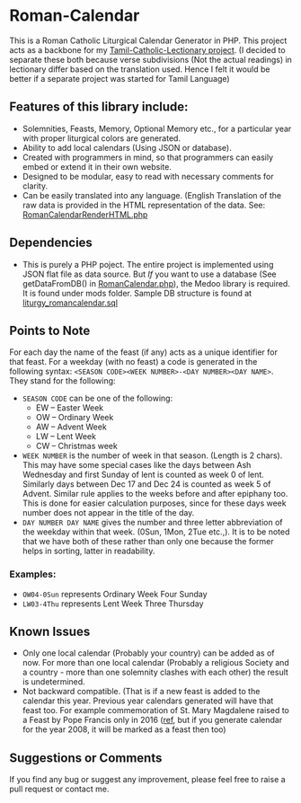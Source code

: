 # Roman-Calendar
This is a Roman Catholic Liturgical Calendar Generator in PHP. This project acts as a backbone for my [Tamil-Catholic-Lectionary project](https://github.com/jayarathina/Tamil-Catholic-Lectionary). (I decided to separate these both because verse subdivisions (Not the actual readings) in lectionary differ based on the translation used. Hence I felt it would be better if a separate project was started for Tamil Language)

## Features of this library include:
- Solemnities, Feasts, Memory, Optional Memory etc., for a particular year with proper liturgical colors are generated.
- Ability to add local calendars (Using JSON or database).
- Created with programmers in mind, so that programmers can easily embed or extend it in their own website.
- Designed to be modular, easy to read with necessary comments for clarity. 
- Can be easily translated into any language. (English Translation of the raw data is provided in the HTML representation of the data. See: [RomanCalendarRenderHTML.php](lib/RomanCalendarRenderHTML.php)

## Dependencies
* This is purely a PHP poject. The entire project is implemented using JSON flat file as data source. But _If_ you want to use a database (See getDataFromDB() in [RomanCalendar.php](lib/RomanCalendar.php)), the Medoo library is required. It is found under mods folder. Sample DB structure is found at [liturgy_romancalendar.sql](mysql/liturgy_romancalendar.sql)

## Points to Note
For each day the name of the feast (if any) acts as a unique identifier for that feast. For a weekday (with no feast) a code is generated in the following syntax: `<SEASON CODE><WEEK NUMBER>-<DAY NUMBER><DAY NAME>`. They stand for the following:
* `SEASON CODE` can be one of the following:
  * EW – Easter Week
  * OW – Ordinary Week
  * AW – Advent Week
  * LW – Lent Week
  * CW – Christmas week
* `WEEK NUMBER` is the number of week in that season. (Length is 2 chars). This may have some special cases like the days between Ash Wednesday and first Sunday of lent is counted as week 0 of lent. Similarly days between Dec 17 and Dec 24 is counted as week 5 of Advent. Similar rule applies to the weeks before and after epiphany too. This is done for easier calculation purposes, since for these days week number does not appear in the title of the day.
* `DAY NUMBER DAY NAME` gives the number and three letter abbreviation of the weekday within that week. (0Sun, 1Mon, 2Tue etc.,). It is to be noted that we have both of these rather than only one because the former helps in sorting, latter in readability. 

### Examples: 
* `OW04-0Sun` represents Ordinary Week Four Sunday
* `LW03-4Thu` represents Lent Week Three Thursday

## Known Issues
* Only one local calendar (Probably your country) can be added as of now. For more than one local calendar (Probably a religious Society and a country - more than one solemnity clashes with each other) the result is undetermined.
* Not backward compatible. (That is if a new feast is added to the calendar this year. Previous year calendars generated will have that feast too. For example commemoration of St. Mary Magdalene raised to a Feast by Pope Francis only in 2016 ([ref](http://en.radiovaticana.va/news/2016/06/10/commemoration_of_st_mary_magdalene_raised_to_a_feast/1236157), but if you generate calendar for the year 2008, it will be marked as a feast then too)

## Suggestions or Comments
If you find any bug or suggest any improvement, please feel free to raise a pull request or contact me.
